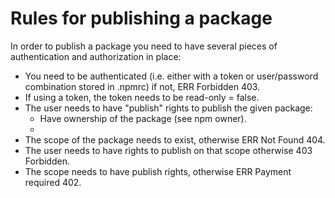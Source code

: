 
# Rules for publishing a package

In order to publish a package you need to have several pieces of authentication and authorization in place:

- You need to be authenticated (i.e. either with a token or user/password combination stored in .npmrc) if not, ERR Forbidden 403.
- If using a token, the token needs to be read-only = false.
- The user needs to have "publish" rights to publish the given package:
  - Have ownership of the package (see npm owner).
  - 
- The scope of the package needs to exist, otherwise ERR Not Found 404.
- The user needs to have rights to publish on that scope otherwise 403 Forbidden.
- The scope needs to have publish rights, otherwise ERR Payment required 402.

